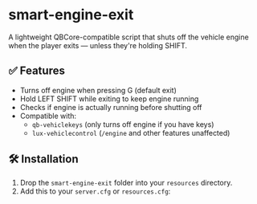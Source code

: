 # smart-engine-exit

A lightweight QBCore-compatible script that shuts off the vehicle engine when the player exits — unless they're holding SHIFT.

## ✅ Features

- Turns off engine when pressing G (default exit)
- Hold LEFT SHIFT while exiting to keep engine running
- Checks if engine is actually running before shutting off
- Compatible with:
  - `qb-vehiclekeys` (only turns off engine if you have keys)
  - `lux-vehiclecontrol` (`/engine` and other features unaffected)

## 🛠️ Installation

1. Drop the `smart-engine-exit` folder into your `resources` directory.
2. Add this to your `server.cfg` or `resources.cfg`:

